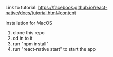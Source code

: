 Link to tutorial: https://facebook.github.io/react-native/docs/tutorial.html#content


Installation for MacOS
1. clone this repo
2. cd in to it
3. run "npm install"
4. run "react-native start" to start the app
